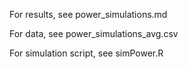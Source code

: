 For results, see power_simulations.md

For data, see power_simulations_avg.csv

For simulation script, see simPower.R